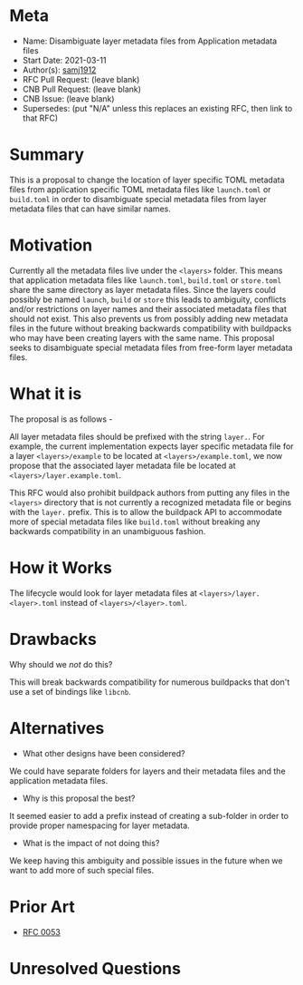 # Meta
[meta]: #meta
- Name: Disambiguate layer metadata files from Application metadata files
- Start Date: 2021-03-11
- Author(s): [samj1912](https://github.com/samj1912)
- RFC Pull Request: (leave blank)
- CNB Pull Request: (leave blank)
- CNB Issue: (leave blank)
- Supersedes: (put "N/A" unless this replaces an existing RFC, then link to that RFC)

# Summary
[summary]: #summary

This is a proposal to change the location of layer specific TOML metadata files from application specific TOML metadata files like `launch.toml` or `build.toml` in order to disambiguate special metadata files from layer metadata files that can have similar names.

# Motivation
[motivation]: #motivation

Currently all the metadata files live under the `<layers>` folder. This means that application metadata files like `launch.toml`, `build.toml` or `store.toml` share the same directory as layer metadata files. Since the layers could possibly be named `launch`, `build` or `store` this leads to ambiguity, conflicts and/or restrictions on layer names and their associated metadata files that should not exist. This also prevents us from possibly adding new metadata files in the future without breaking backwards compatibility with buildpacks who may have been creating layers with the same name. This proposal seeks to disambiguate special metadata files from free-form layer metadata files.

# What it is
[what-it-is]: #what-it-is

The proposal is as follows - 

All layer metadata files should be prefixed with the string `layer.`. For example, the current implementation expects layer specific metadata file for a layer `<layers>/example` to be located at `<layers>/example.toml`, we now propose that the associated layer metadata file be located at `<layers>/layer.example.toml`.

This RFC would also prohibit buildpack authors from putting any files in the `<layers>` directory that is not currently a recognized metadata file or begins with the `layer.` prefix. This is to allow the buildpack API to accommodate more of special metadata files like `build.toml` without breaking any backwards compatibility in an unambiguous fashion.

# How it Works
[how-it-works]: #how-it-works

The lifecycle would look for layer metadata files at `<layers>/layer.<layer>.toml` instead of `<layers>/<layer>.toml`.

# Drawbacks
[drawbacks]: #drawbacks

Why should we *not* do this?

This will break backwards compatibility for numerous buildpacks that don't use a set of bindings like `libcnb`.

# Alternatives
[alternatives]: #alternatives

- What other designs have been considered?

We could have separate folders for layers and their metadata files and the application metadata files.

- Why is this proposal the best?

It seemed easier to add a prefix instead of creating a sub-folder in order to provide proper namespacing for layer metadata.

- What is the impact of not doing this?

We keep having this ambiguity and possible issues in the future when we want to add more of such special files.

# Prior Art
[prior-art]: #prior-art

- [RFC 0053](https://github.com/buildpacks/rfcs/blob/main/text/0053-decouple-buildpack-plan-and-bom.md)


# Unresolved Questions
[unresolved-questions]: #unresolved-questions

<!-- TODO -->


